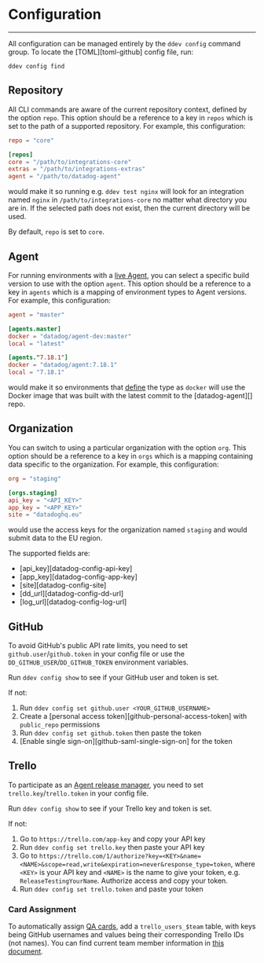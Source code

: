 # Configuration

-----

All configuration can be managed entirely by the `ddev config` command group. To locate the
[TOML][toml-github] config file, run:

```
ddev config find
```

## Repository

All CLI commands are aware of the current repository context, defined by the option `repo`. This option should be a
reference to a key in `repos` which is set to the path of a supported repository. For example, this configuration:

```toml
repo = "core"

[repos]
core = "/path/to/integrations-core"
extras = "/path/to/integrations-extras"
agent = "/path/to/datadog-agent"
```

would make it so running e.g. `ddev test nginx` will look for an integration named `nginx` in `/path/to/integrations-core`
no matter what directory you are in. If the selected path does not exist, then the current directory will be used.

By default, `repo` is set to `core`.

## Agent

For running environments with a [live Agent](../e2e.md), you can select a specific build version to use with the
option `agent`. This option should be a reference to a key in `agents` which is a mapping of environment types to
Agent versions. For example, this configuration:

```toml
agent = "master"

[agents.master]
docker = "datadog/agent-dev:master"
local = "latest"

[agents."7.18.1"]
docker = "datadog/agent:7.18.1"
local = "7.18.1"
```

would make it so environments that [define](plugins.md#metadata) the type as `docker` will use the Docker image
that was built with the latest commit to the [datadog-agent][] repo.

## Organization

You can switch to using a particular organization with the option `org`. This option should be a reference to a
key in `orgs` which is a mapping containing data specific to the organization. For example, this configuration:

```toml
org = "staging"

[orgs.staging]
api_key = "<API_KEY>"
app_key = "<APP_KEY>"
site = "datadoghq.eu"
```

would use the access keys for the organization named `staging` and would submit data to the EU region.

The supported fields are:

- [api_key][datadog-config-api-key]
- [app_key][datadog-config-app-key]
- [site][datadog-config-site]
- [dd_url][datadog-config-dd-url]
- [log_url][datadog-config-log-url]

## GitHub

To avoid GitHub's public API rate limits, you need to set `github.user`/`github.token` in your config file or
use the `DD_GITHUB_USER`/`DD_GITHUB_TOKEN` environment variables.

Run `ddev config show` to see if your GitHub user and token is set.

If not:

1. Run `ddev config set github.user <YOUR_GITHUB_USERNAME>`
1. Create a [personal access token][github-personal-access-token] with `public_repo` permissions
1. Run `ddev config set github.token` then paste the token
1. [Enable single sign-on][github-saml-single-sign-on] for the token

## Trello

To participate as an [Agent release manager](../process/agent-release/agent-release.md), you need to set `trello.key`/`trello.token` in your config file.

Run `ddev config show` to see if your Trello key and token is set.

If not:

1. Go to `https://trello.com/app-key` and copy your API key
1. Run `ddev config set trello.key` then paste your API key
1. Go to `https://trello.com/1/authorize?key=<KEY>&name=<NAME>&scope=read,write&expiration=never&response_type=token`,
   where `<KEY>` is your API key and `<NAME>` is the name to give your token, e.g. `ReleaseTestingYourName`.
   Authorize access and copy your token.
1. Run `ddev config set trello.token` and paste your token

### Card Assignment

To automatically assign [QA cards](../process/agent-release/agent-release.md#create-items), add a `trello_users_$team` table, with keys being
GitHub usernames and values being their corresponding Trello IDs (not names). You can find current team member
information in [this document](https://github.com/DataDog/devops/wiki/GitHub-usernames-and-Trello-IDs).
